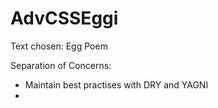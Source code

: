 # AdvCSSEggi
Text chosen: Egg Poem

Separation of Concerns: 
- Maintain best practises with DRY and YAGNI
- 
